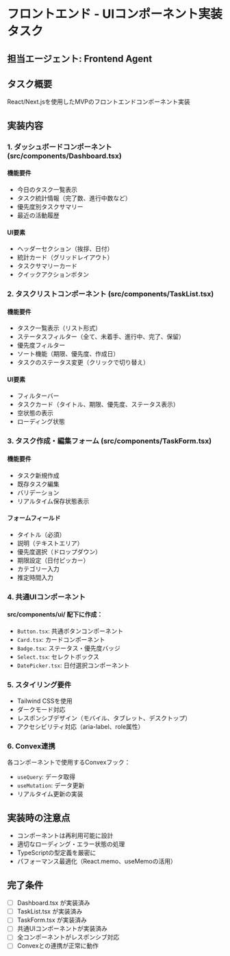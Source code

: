 # フロントエンド - UIコンポーネント実装タスク

## 担当エージェント: Frontend Agent

## タスク概要
React/Next.jsを使用したMVPのフロントエンドコンポーネント実装

## 実装内容

### 1. ダッシュボードコンポーネント (src/components/Dashboard.tsx)

#### 機能要件
- 今日のタスク一覧表示
- タスク統計情報（完了数、進行中数など）
- 優先度別タスクサマリー
- 最近の活動履歴

#### UI要素
- ヘッダーセクション（挨拶、日付）
- 統計カード（グリッドレイアウト）
- タスクサマリーカード
- クイックアクションボタン

### 2. タスクリストコンポーネント (src/components/TaskList.tsx)

#### 機能要件
- タスク一覧表示（リスト形式）
- ステータスフィルター（全て、未着手、進行中、完了、保留）
- 優先度フィルター
- ソート機能（期限、優先度、作成日）
- タスクのステータス変更（クリックで切り替え）

#### UI要素
- フィルターバー
- タスクカード（タイトル、期限、優先度、ステータス表示）
- 空状態の表示
- ローディング状態

### 3. タスク作成・編集フォーム (src/components/TaskForm.tsx)

#### 機能要件
- タスク新規作成
- 既存タスク編集
- バリデーション
- リアルタイム保存状態表示

#### フォームフィールド
- タイトル（必須）
- 説明（テキストエリア）
- 優先度選択（ドロップダウン）
- 期限設定（日付ピッカー）
- カテゴリー入力
- 推定時間入力

### 4. 共通UIコンポーネント

#### src/components/ui/ 配下に作成：
- `Button.tsx`: 共通ボタンコンポーネント
- `Card.tsx`: カードコンポーネント
- `Badge.tsx`: ステータス・優先度バッジ
- `Select.tsx`: セレクトボックス
- `DatePicker.tsx`: 日付選択コンポーネント

### 5. スタイリング要件

- Tailwind CSSを使用
- ダークモード対応
- レスポンシブデザイン（モバイル、タブレット、デスクトップ）
- アクセシビリティ対応（aria-label、role属性）

### 6. Convex連携

各コンポーネントで使用するConvexフック：
- `useQuery`: データ取得
- `useMutation`: データ更新
- リアルタイム更新の実装

## 実装時の注意点

- コンポーネントは再利用可能に設計
- 適切なローディング・エラー状態の処理
- TypeScriptの型定義を厳密に
- パフォーマンス最適化（React.memo、useMemoの活用）

## 完了条件

- [ ] Dashboard.tsx が実装済み
- [ ] TaskList.tsx が実装済み
- [ ] TaskForm.tsx が実装済み
- [ ] 共通UIコンポーネントが実装済み
- [ ] 全コンポーネントがレスポンシブ対応
- [ ] Convexとの連携が正常に動作